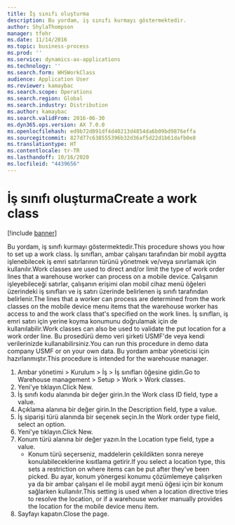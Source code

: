 ```yaml
---
title: İş sınıfı oluşturma
description: Bu yordam, iş sınıfı kurmayı göstermektedir.
author: ShylaThompson
manager: tfehr
ms.date: 11/14/2016
ms.topic: business-process
ms.prod: ''
ms.service: dynamics-ax-applications
ms.technology: ''
ms.search.form: WHSWorkClass
audience: Application User
ms.reviewer: kamaybac
ms.search.scope: Operations
ms.search.region: Global
ms.search.industry: Distribution
ms.author: kamaybac
ms.search.validFrom: 2016-06-30
ms.dyn365.ops.version: AX 7.0.0
ms.openlocfilehash: ed9b72d891df4d40213d4854da6b09bd9876effa
ms.sourcegitcommit: 827d77c638555396b32d36af5d22d1b61dafb0e8
ms.translationtype: HT
ms.contentlocale: tr-TR
ms.lasthandoff: 10/16/2020
ms.locfileid: "4439656"
---
```

# <a name="create-a-work-class"></a><span data-ttu-id="312f2-103">İş sınıfı oluşturma</span><span class="sxs-lookup"><span data-stu-id="312f2-103">Create a work class</span></span>

[!include [banner](../../includes/banner.md)]

<span data-ttu-id="312f2-104">Bu yordam, iş sınıfı kurmayı göstermektedir.</span><span class="sxs-lookup"><span data-stu-id="312f2-104">This procedure shows you how to set up a work class.</span></span> <span data-ttu-id="312f2-105">İş sınıfları, ambar çalışanı tarafından bir mobil aygıtta işlenebilecek iş emri satırlarının türünü yönetmek ve/veya sınırlamak için kullanılır.</span><span class="sxs-lookup"><span data-stu-id="312f2-105">Work classes are used to direct and/or limit the type of work order lines that a warehouse worker can process on a mobile device.</span></span> <span data-ttu-id="312f2-106">Çalışanın işleyebileceği satırlar, çalışanın erişimi olan mobil cihaz menü öğeleri üzerindeki iş sınıfları ve iş satırı üzerinde belirlenen iş sınıfı tarafından belirlenir.</span><span class="sxs-lookup"><span data-stu-id="312f2-106">The lines that a worker can process are determined from the work classes on the mobile device menu items that the warehouse worker has access to and the work class that's specified on the work lines.</span></span> <span data-ttu-id="312f2-107">İş sınıfları, iş emri satırı için yerine koyma konumunu doğrulamak için de kullanılabilir.</span><span class="sxs-lookup"><span data-stu-id="312f2-107">Work classes can also be used to validate the put location for a work order line.</span></span> <span data-ttu-id="312f2-108">Bu prosedürü demo veri şirketi USMF'de veya kendi verilerinizde kullanabilirsiniz.</span><span class="sxs-lookup"><span data-stu-id="312f2-108">You can run this procedure in demo data company USMF or on your own data.</span></span> <span data-ttu-id="312f2-109">Bu yordam ambar yöneticisi için hazırlanmıştır.</span><span class="sxs-lookup"><span data-stu-id="312f2-109">This procedure is intended for the warehouse manager.</span></span>

1. <span data-ttu-id="312f2-110">Ambar yönetimi > Kurulum > İş > İş sınıfları öğesine gidin.</span><span class="sxs-lookup"><span data-stu-id="312f2-110">Go to Warehouse management > Setup > Work > Work classes.</span></span>
2. <span data-ttu-id="312f2-111">Yeni'ye tıklayın.</span><span class="sxs-lookup"><span data-stu-id="312f2-111">Click New.</span></span>
3. <span data-ttu-id="312f2-112">İş sınıfı kodu alanında bir değer girin.</span><span class="sxs-lookup"><span data-stu-id="312f2-112">In the Work class ID field, type a value.</span></span>
4. <span data-ttu-id="312f2-113">Açıklama alanına bir değer girin.</span><span class="sxs-lookup"><span data-stu-id="312f2-113">In the Description field, type a value.</span></span>
5. <span data-ttu-id="312f2-114">İş siparişi türü alanında bir seçenek seçin.</span><span class="sxs-lookup"><span data-stu-id="312f2-114">In the Work order type field, select an option.</span></span>
6. <span data-ttu-id="312f2-115">Yeni'ye tıklayın.</span><span class="sxs-lookup"><span data-stu-id="312f2-115">Click New.</span></span>
7. <span data-ttu-id="312f2-116">Konum türü alanına bir değer yazın.</span><span class="sxs-lookup"><span data-stu-id="312f2-116">In the Location type field, type a value.</span></span>
    * <span data-ttu-id="312f2-117">Konum türü seçerseniz, maddelerin çekildikten sonra nereye konulabileceklerine kısıtlama getirir.</span><span class="sxs-lookup"><span data-stu-id="312f2-117">If you select a location type, this sets a restriction on where items can be put after they've been picked.</span></span> <span data-ttu-id="312f2-118">Bu ayar, konum yönergesi konumu çözümlemeye çalışırken ya da bir ambar çalışanı el ile mobil aygıt menü öğesi için bir konum sağlarken kullanılır.</span><span class="sxs-lookup"><span data-stu-id="312f2-118">This setting is used when a location directive tries to resolve the location, or if a warehouse worker manually provides the location for the mobile device menu item.</span></span>  
8. <span data-ttu-id="312f2-119">Sayfayı kapatın.</span><span class="sxs-lookup"><span data-stu-id="312f2-119">Close the page.</span></span>

